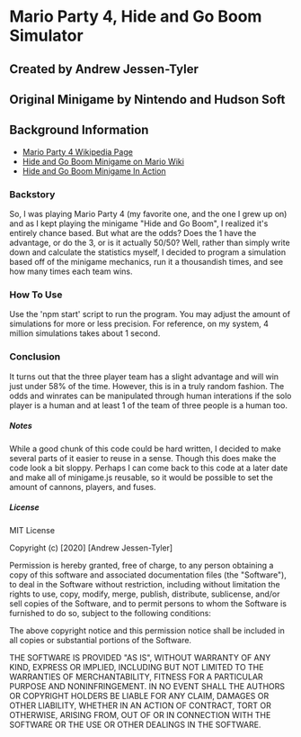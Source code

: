 # Mario Party 4, Hide and Go Boom Simulator
## Created by Andrew Jessen-Tyler
## Original Minigame by Nintendo and Hudson Soft

## Background Information
* [Mario Party 4 Wikipedia Page](https://en.wikipedia.org/wiki/Mario_Party_4)
* [Hide and Go Boom Minigame on Mario Wiki](https://www.mariowiki.com/Hide_and_Go_BOOM!)
* [Hide and Go Boom Minigame In Action](https://www.youtube.com/watch?v=LO2ovXtoDmI)

### Backstory
So, I was playing Mario Party 4 (my favorite one, and the one I grew up on) and as I kept playing the minigame "Hide and Go Boom", I realized it's entirely chance based. But what are the odds? Does the 1 have the advantage, or do the 3, or is it actually 50/50? Well, rather than simply write down and calculate the statistics myself, I decided to program a simulation based off of the minigame mechanics, run it a thousandish times, and see how many times each team wins.

### How To Use
Use the 'npm start' script to run the program. You may adjust the amount of simulations for more or less precision. For reference, on my system, 4 million simulations takes about 1 second.

### Conclusion
It turns out that the three player team has a slight advantage and will win just under 58% of the time. However, this is in a truly random fashion. The odds and winrates can be manipulated through human interations if the solo player is a human and at least 1 of the team of three people is a human too.

##### Notes
While a good chunk of this code could be hard written, I decided to make several parts of it easier to reuse in a sense. Though this does make the code look a bit sloppy. Perhaps I can come back to this code at a later date and make all of minigame.js reusable, so it would be possible to set the amount of cannons, players, and fuses.

##### License
MIT License

Copyright (c) [2020] [Andrew Jessen-Tyler]

Permission is hereby granted, free of charge, to any person obtaining a copy
of this software and associated documentation files (the "Software"), to deal
in the Software without restriction, including without limitation the rights
to use, copy, modify, merge, publish, distribute, sublicense, and/or sell
copies of the Software, and to permit persons to whom the Software is
furnished to do so, subject to the following conditions:

The above copyright notice and this permission notice shall be included in all
copies or substantial portions of the Software.

THE SOFTWARE IS PROVIDED "AS IS", WITHOUT WARRANTY OF ANY KIND, EXPRESS OR
IMPLIED, INCLUDING BUT NOT LIMITED TO THE WARRANTIES OF MERCHANTABILITY,
FITNESS FOR A PARTICULAR PURPOSE AND NONINFRINGEMENT. IN NO EVENT SHALL THE
AUTHORS OR COPYRIGHT HOLDERS BE LIABLE FOR ANY CLAIM, DAMAGES OR OTHER
LIABILITY, WHETHER IN AN ACTION OF CONTRACT, TORT OR OTHERWISE, ARISING FROM,
OUT OF OR IN CONNECTION WITH THE SOFTWARE OR THE USE OR OTHER DEALINGS IN THE
SOFTWARE.